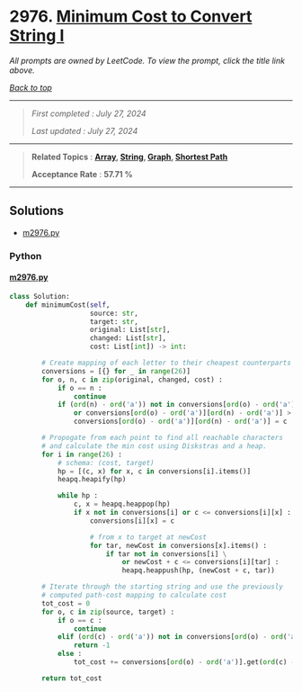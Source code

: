 # 2976. [Minimum Cost to Convert String I](<https://leetcode.com/problems/minimum-cost-to-convert-string-i>)

*All prompts are owned by LeetCode. To view the prompt, click the title link above.*

*[Back to top](<../README.md>)*

------

> *First completed : July 27, 2024*
>
> *Last updated : July 27, 2024*

------

> **Related Topics** : **[Array](<by_topic/Array.md>), [String](<by_topic/String.md>), [Graph](<by_topic/Graph.md>), [Shortest Path](<by_topic/Shortest Path.md>)**
>
> **Acceptance Rate** : **57.71 %**

------

## Solutions

- [m2976.py](<../my-submissions/m2976.py>)
### Python
#### [m2976.py](<../my-submissions/m2976.py>)
```Python
class Solution:
    def minimumCost(self, 
                    source: str, 
                    target: str, 
                    original: List[str], 
                    changed: List[str], 
                    cost: List[int]) -> int:

        # Create mapping of each letter to their cheapest counterparts
        conversions = [{} for _ in range(26)]
        for o, n, c in zip(original, changed, cost) :
            if o == n :
                continue
            if (ord(n) - ord('a')) not in conversions[ord(o) - ord('a')] \
                or conversions[ord(o) - ord('a')][ord(n) - ord('a')] > c :
                conversions[ord(o) - ord('a')][ord(n) - ord('a')] = c

        # Propogate from each point to find all reachable characters
        # and calculate the min cost using Diskstras and a heap.
        for i in range(26) :
            # schema: (cost, target)
            hp = [(c, x) for x, c in conversions[i].items()]
            heapq.heapify(hp)

            while hp :
                c, x = heapq.heappop(hp)
                if x not in conversions[i] or c <= conversions[i][x] :
                    conversions[i][x] = c

                    # from x to target at newCost
                    for tar, newCost in conversions[x].items() :
                        if tar not in conversions[i] \
                            or newCost + c <= conversions[i][tar] :
                            heapq.heappush(hp, (newCost + c, tar))

        # Iterate through the starting string and use the previously
        # computed path-cost mapping to calculate cost
        tot_cost = 0
        for o, c in zip(source, target) :
            if o == c :
                continue
            elif (ord(c) - ord('a')) not in conversions[ord(o) - ord('a')] :
                return -1
            else :
                tot_cost += conversions[ord(o) - ord('a')].get(ord(c) - ord('a'))

        return tot_cost

```

